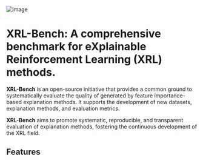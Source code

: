 ![image](https://github.com/fuxiAIlab/xrl-bench/blob/main/docs/XRL-Bench.png)

# XRL-Bench: A comprehensive benchmark for eXplainable Reinforcement Learning (XRL) methods.

**XRL-Bench** is an open-source initiative that provides a common ground to systematically evaluate the quality of generated by feature importance-based explanation methods. It supports the development of new datasets, explanation methods, and evaluation metrics.

**XRL-Bench** aims to promote systematic, reproducible, and transparent evaluation of explanation methods, fostering the continuous development of the XRL field.

## Features


